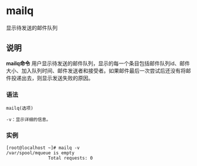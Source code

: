 mailq
===

显示待发送的邮件队列

## 说明

**mailq命令** 用户显示待发送的邮件队列，显示的每一个条目包括邮件队列id、邮件大小、加入队列时间、邮件发送者和接受者。如果邮件最后一次尝试后还没有将邮件投递出去，则显示发送失败的原因。

### 语法  

```
mailq(选项)
```

  

```
-v：显示详细的信息。
```

### 实例  

```
[root@localhost ~]# mailq -v
/var/spool/mqueue is empty
                Total requests: 0
```


